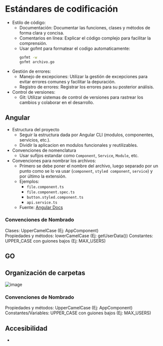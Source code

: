# Estándares de codificación
  - Estilo de código:
     - Documentación: Documentar las funciones, clases y métodos de forma clara y concisa. 
     - Comentarios en línea: Explicar el código complejo para facilitar la comprensión. 
     - Usar gofmt para formatear el codigo automaticamente:
        ```bash
        gofmt -w 
        gofmt archivo.go
  - Gestión de errores:
      - Manejo de excepciones: Utilizar la gestión de excepciones para evitar errores comunes y facilitar la depuración. 
      - Registro de errores: Registrar los errores para su posterior análisis. 
  - Control de versiones:
      - Git: Utilizar sistemas de control de versiones para rastrear los cambios y colaborar en el desarrollo. 

## Angular
- Estructura del proyecto
    - Seguir la estructura dada por Angular CLI (modulos, componentes, servicios, etc.).
    - Dividir la aplicacion en modulos funcionales y reutilizables.
- Convenciones de nomenclatura
    - Usar sufijos estandar como `Component`, `Service`, `Module`, etc.
- Convenciones para nombrar los archivos:
  - Primero se debe poner el nombre del archivo, luego separado por un punto como se lo va usar (`component`, `styled component`, `service`) y por último la extensión.
  - Ejemplos:
    - `file.component.ts`
    - `file.component.spec.ts`
    - `button.styled.component.ts`
    - `api.service.ts`
  - Fuente: [Angular Docs](https://angular.dev/style-guide#file-structure-conventions)
 ### Convenciones de Nombrado
  Clases: UpperCamelCase (Ej: AppComponent)   
  Propiedades y métodos: lowerCamelCase (Ej: getUserData())
  Constantes: UPPER_CASE con guiones bajos (Ej: MAX_USERS)


 
## GO

## Organización de carpetas
![image](https://github.com/user-attachments/assets/f327f8a6-fad7-4f88-a8f9-72c01ee8b73b)

 ### Convenciones de Nombrado
    
  Propiedades y métodos: UpperCamelCase (Ej: AppComponent) 
  Constantes/Variables: UPPER_CASE con guiones bajos (Ej: MAX_USERS)



## Accesibilidad

-
